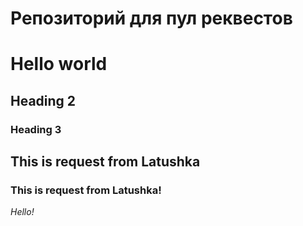 # Репозиторий для пул реквестов

# Hello world

## Heading 2

### Heading 3



## This is request from Latushka

### This is request from Latushka!

*Hello!*
